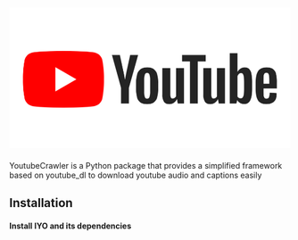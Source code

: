 ![Youtube Logo](img/youtube.png)
--------------------------------------------------------------------------------

YoutubeCrawler is a Python package that provides a simplified framework based on youtube_dl to download youtube audio and captions easily

## Installation

#### Install IYO and its dependencies

